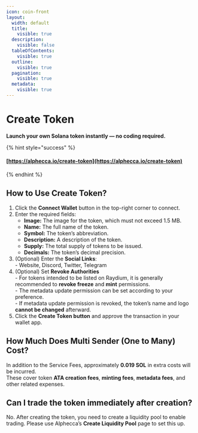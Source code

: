 ```yaml
---
icon: coin-front
layout:
  width: default
  title:
    visible: true
  description:
    visible: false
  tableOfContents:
    visible: true
  outline:
    visible: true
  pagination:
    visible: true
  metadata:
    visible: true
---
```


# Create Token

**Launch your own Solana token instantly — no coding required.**

{% hint style="success" %}
#### [https://alphecca.io/create-token](https://alphecca.io/create-token)
{% endhint %}

## How to Use Create Token?&#x20;

1. Click the **Connect Wallet** button in the top-right corner to connect.
2. Enter the required fields:
   * **Image:** The image for the token, which must not exceed 1.5 MB.
   * **Name:** The full name of the token.
   * **Symbol:** The token’s abbreviation.
   * **Description:** A description of the token.
   * **Supply:** The total supply of tokens to be issued.
   * **Decimals:** The token’s decimal precision.
3. (Optional) Enter the **Social Links**:\
   \- Website, Discord, Twitter, Telegram
4. (Optional) Set **Revoke Authorities**\
   \- For tokens intended to be listed on Raydium, it is generally recommended to **revoke freeze** and **mint** permissions.\
   \- The metadata update permission can be set according to your preference.\
   \- If metadata update permission is revoked, the token’s name and logo **cannot be changed** afterward.
5. Click the **Create Token button** and approve the transaction in your wallet app.

## How Much Does Multi Sender (One to Many) Cost?

In addition to the Service Fees, approximately **0.019 SOL** in extra costs will be incurred.\
These cover token **ATA creation fees**, **minting fees**, **metadata fees**, and other related expenses.

## Can I trade the token immediately after creation?

No. After creating the token, you need to create a liquidity pool to enable trading. Please use Alphecca’s **Create Liquidity Pool** page to set this up.
